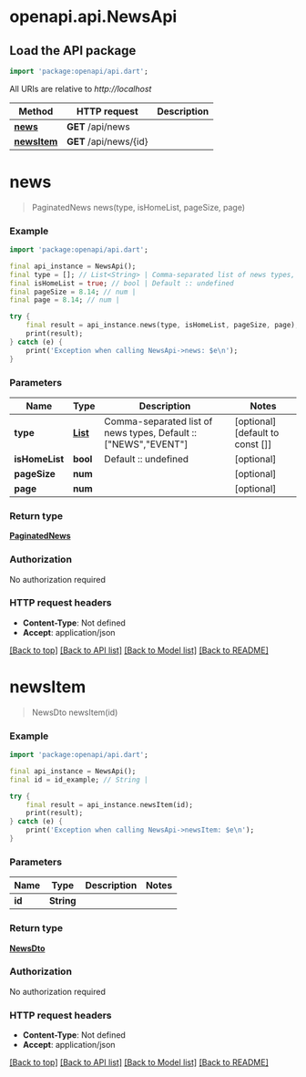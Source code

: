 # openapi.api.NewsApi

## Load the API package
```dart
import 'package:openapi/api.dart';
```

All URIs are relative to *http://localhost*

Method | HTTP request | Description
------------- | ------------- | -------------
[**news**](NewsApi.md#news) | **GET** /api/news | 
[**newsItem**](NewsApi.md#newsitem) | **GET** /api/news/{id} | 


# **news**
> PaginatedNews news(type, isHomeList, pageSize, page)



### Example
```dart
import 'package:openapi/api.dart';

final api_instance = NewsApi();
final type = []; // List<String> | Comma-separated list of news types, Default :: [\"NEWS\",\"EVENT\"]
final isHomeList = true; // bool | Default :: undefined
final pageSize = 8.14; // num | 
final page = 8.14; // num | 

try {
    final result = api_instance.news(type, isHomeList, pageSize, page);
    print(result);
} catch (e) {
    print('Exception when calling NewsApi->news: $e\n');
}
```

### Parameters

Name | Type | Description  | Notes
------------- | ------------- | ------------- | -------------
 **type** | [**List<String>**](String.md)| Comma-separated list of news types, Default :: [\"NEWS\",\"EVENT\"] | [optional] [default to const []]
 **isHomeList** | **bool**| Default :: undefined | [optional] 
 **pageSize** | **num**|  | [optional] 
 **page** | **num**|  | [optional] 

### Return type

[**PaginatedNews**](PaginatedNews.md)

### Authorization

No authorization required

### HTTP request headers

 - **Content-Type**: Not defined
 - **Accept**: application/json

[[Back to top]](#) [[Back to API list]](../README.md#documentation-for-api-endpoints) [[Back to Model list]](../README.md#documentation-for-models) [[Back to README]](../README.md)

# **newsItem**
> NewsDto newsItem(id)



### Example
```dart
import 'package:openapi/api.dart';

final api_instance = NewsApi();
final id = id_example; // String | 

try {
    final result = api_instance.newsItem(id);
    print(result);
} catch (e) {
    print('Exception when calling NewsApi->newsItem: $e\n');
}
```

### Parameters

Name | Type | Description  | Notes
------------- | ------------- | ------------- | -------------
 **id** | **String**|  | 

### Return type

[**NewsDto**](NewsDto.md)

### Authorization

No authorization required

### HTTP request headers

 - **Content-Type**: Not defined
 - **Accept**: application/json

[[Back to top]](#) [[Back to API list]](../README.md#documentation-for-api-endpoints) [[Back to Model list]](../README.md#documentation-for-models) [[Back to README]](../README.md)


